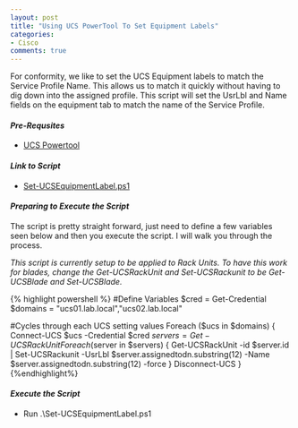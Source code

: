 ```yaml
---
layout: post
title: "Using UCS PowerTool To Set Equipment Labels"
categories:
- Cisco
comments: true
---
```

For conformity, we like to set the UCS Equipment labels to match the Service Profile Name. This allows us to match it quickly without having to dig down into the assigned profile. This script will set the UsrLbl and Name fields on the equipment tab to match the name of the Service Profile.

#### ***Pre-Requsites***
- [UCS Powertool](https://communities.cisco.com/docs/DOC-53838)

#### ***Link to Script***
- [Set-UCSEquipmentLabel.ps1](https://github.com/dstamen/UCS-PowerTool/blob/master/Set-UCSEquipmentLabel.ps1)

#### ***Preparing to Execute the Script***
The script is pretty straight forward, just need to define a few variables seen below and then you execute the script. I will walk you through the process.

*This script is currently setup to be applied to Rack Units. To have this work for blades, change the Get-UCSRackUnit and Set-UCSRackunit to be Get-UCSBlade and Set-UCSBlade.*

{% highlight powershell %}
#Define Variables
$cred = Get-Credential
$domains = "ucs01.lab.local","ucs02.lab.local"

#Cycles through each UCS setting values
Foreach ($ucs in $domains) {
  Connect-UCS $ucs -Credential $cred
  $servers = Get-UCSRackUnit
  Foreach ($server in $servers) {
    Get-UCSRackUnit -id $server.id | Set-UCSRackunit -UsrLbl $server.assignedtodn.substring(12) -Name $server.assignedtodn.substring(12) -force
  }
  Disconnect-UCS
}
{%endhighlight%}

#### ***Execute the Script***
- Run .\Set-UCSEquipmentLabel.ps1
